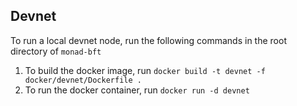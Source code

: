 ## Devnet

To run a local devnet node, run the following commands in the root directory of `monad-bft`
1. To build the docker image, run `docker build -t devnet -f docker/devnet/Dockerfile .`
2. To run the docker container, run `docker run -d devnet`